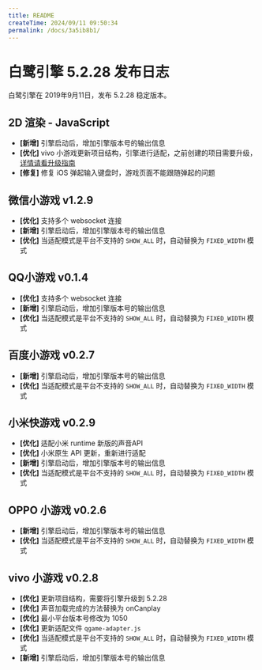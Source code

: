 ```yaml
---
title: README
createTime: 2024/09/11 09:50:34
permalink: /docs/3a5ib8b1/
---
```

# 白鹭引擎 5.2.28 发布日志
白鹭引擎在 2019年9月11日，发布 5.2.28 稳定版本。

## 2D 渲染 - JavaScript 
- **[新增]** 引擎启动后，增加引擎版本号的输出信息
- **[优化]** vivo 小游戏更新项目结构，引擎进行适配，之前创建的项目需要升级，[详情请看升级指南](http://developer.egret.com/cn/github/egret-docs/Engine2D/minigamevivo/getStart/index.html#%E5%8D%87%E7%BA%A7%E6%8C%87%E5%8D%97)
- **[修复]** 修复 iOS 弹起输入键盘时，游戏页面不能跟随弹起的问题




## 微信小游戏 v1.2.9
- **[优化]** 支持多个 websocket 连接
- **[新增]** 引擎启动后，增加引擎版本号的输出信息
- **[优化]** 当适配模式是平台不支持的 `SHOW_ALL` 时，自动替换为 `FIXED_WIDTH` 模式

## QQ小游戏 v0.1.4
- **[优化]** 支持多个 websocket 连接
- **[新增]** 引擎启动后，增加引擎版本号的输出信息
- **[优化]** 当适配模式是平台不支持的 `SHOW_ALL` 时，自动替换为 `FIXED_WIDTH` 模式

## 百度小游戏 v0.2.7
- **[新增]** 引擎启动后，增加引擎版本号的输出信息
- **[优化]** 当适配模式是平台不支持的 `SHOW_ALL` 时，自动替换为 `FIXED_WIDTH` 模式

## 小米快游戏 v0.2.9
- **[优化]** 适配小米 runtime 新版的声音API
- **[优化]** 小米原生 API 更新，重新进行适配
- **[新增]** 引擎启动后，增加引擎版本号的输出信息
- **[优化]** 当适配模式是平台不支持的 `SHOW_ALL` 时，自动替换为 `FIXED_WIDTH` 模式

## OPPO 小游戏 v0.2.6
- **[新增]** 引擎启动后，增加引擎版本号的输出信息
- **[优化]** 当适配模式是平台不支持的 `SHOW_ALL` 时，自动替换为 `FIXED_WIDTH` 模式

## vivo 小游戏 v0.2.8
- **[优化]** 更新项目结构，需要将引擎升级到 5.2.28
- **[优化]** 声音加载完成的方法替换为 onCanplay
- **[优化]** 最小平台版本号修改为 1050
- **[优化]** 更新适配文件 `qgame-adapter.js`
- **[优化]** 当适配模式是平台不支持的 `SHOW_ALL` 时，自动替换为 `FIXED_WIDTH` 模式
- **[新增]** 引擎启动后，增加引擎版本号的输出信息

